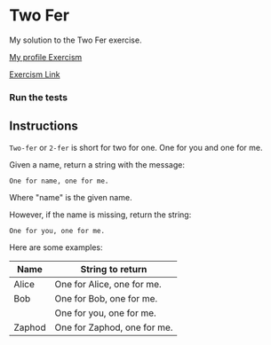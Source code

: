 # Two Fer

My solution to the Two Fer exercise.

[My profile Exercism](https://exercism.org/profiles/stefanilima)

[Exercism Link](https://exercism.org/tracks/python/exercises/two-fer)

### Run the tests


## Instructions

`Two-fer` or `2-fer` is short for two for one. One for you and one for me.

Given a name, return a string with the message:

```
One for name, one for me.
```

Where "name" is the given name.

However, if the name is missing, return the string:

```
One for you, one for me.
```

Here are some examples:

|Name	|String to return           |
|-------|---------------------------|
|Alice	|One for Alice, one for me. |
|Bob	|One for Bob, one for me.   |
|       |One for you, one for me.   |
|Zaphod	|One for Zaphod, one for me.|
